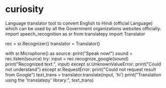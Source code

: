# curiosity
Language translator tool to convert English to Hindi (official Language) which can be used by all the Government organizations websites officially.
import speech_recognition as sr
from translatepy import Translator

rec = sr.Recognizer()
translator = Translator()

with sr.Microphone() as source:
    print("Speak now!")
    sound = rec.listen(source)
    try:
        input = rec.recognize_google(sound)
        print("Recognized text:", input)
    except sr.UnknownValueError:
        print("Could not understand")
    except sr.RequestError:
        print("Could not request result from Google")
    text_trans = translator.translate(input, 'hi')
    print("Translation using the 'translatepy' library:", text_trans)

  
